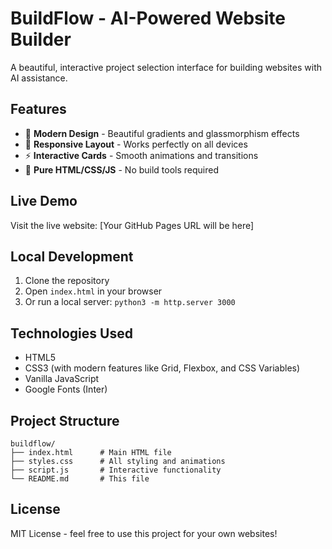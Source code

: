 # BuildFlow - AI-Powered Website Builder

A beautiful, interactive project selection interface for building websites with AI assistance.

## Features

- 🎨 **Modern Design** - Beautiful gradients and glassmorphism effects
- 📱 **Responsive Layout** - Works perfectly on all devices
- ⚡ **Interactive Cards** - Smooth animations and transitions
- 🚀 **Pure HTML/CSS/JS** - No build tools required

## Live Demo

Visit the live website: [Your GitHub Pages URL will be here]

## Local Development

1. Clone the repository
2. Open `index.html` in your browser
3. Or run a local server: `python3 -m http.server 3000`

## Technologies Used

- HTML5
- CSS3 (with modern features like Grid, Flexbox, and CSS Variables)
- Vanilla JavaScript
- Google Fonts (Inter)

## Project Structure

```
buildflow/
├── index.html      # Main HTML file
├── styles.css      # All styling and animations
├── script.js       # Interactive functionality
└── README.md       # This file
```

## License

MIT License - feel free to use this project for your own websites! 